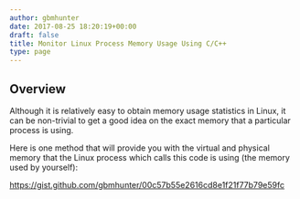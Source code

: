 ```yaml
---
author: gbmhunter
date: 2017-08-25 18:20:19+00:00
draft: false
title: Monitor Linux Process Memory Usage Using C/C++
type: page
---
```


## Overview

Although it is relatively easy to obtain memory usage statistics in Linux, it can be non-trivial to get a good idea on the exact memory that a particular process is using.

Here is one method that will provide you with the virtual and physical memory that the Linux process which calls this code is using (the memory used by yourself):

https://gist.github.com/gbmhunter/00c57b55e2616cd8e1f21f77b79e59fc
